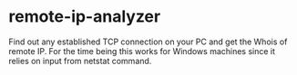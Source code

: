 # remote-ip-analyzer
Find out any established TCP connection on your PC and get the Whois of remote IP.
For the time being this works for Windows machines since it relies on input from netstat command.
